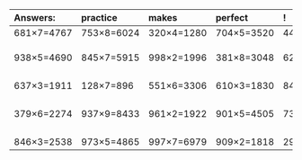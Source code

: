 | Answers: | practice | makes | perfect | ! |
| :--- | :--- | :--- | :--- | :--- |
| 681×7=4767 | 753×8=6024 | 320×4=1280 | 704×5=3520 | 443×9=3987 | 
|   |   |   |   |   | 
|   |   |   |   |   | 
|   |   |   |   |   | 
| 938×5=4690 | 845×7=5915 | 998×2=1996 | 381×8=3048 | 624×6=3744 | 
|   |   |   |   |   | 
|   |   |   |   |   | 
|   |   |   |   |   | 
|   |   |   |   |   | 
| 637×3=1911 | 128×7=896 | 551×6=3306 | 610×3=1830 | 845×5=4225 | 
|   |   |   |   |   | 
|   |   |   |   |   | 
|   |   |   |   |   | 
|   |   |   |   |   | 
| 379×6=2274 | 937×9=8433 | 961×2=1922 | 901×5=4505 | 736×8=5888 | 
|   |   |   |   |   | 
|   |   |   |   |   | 
|   |   |   |   |   | 
|   |   |   |   |   | 
| 846×3=2538 | 973×5=4865 | 997×7=6979 | 909×2=1818 | 296×7=2072 | 
